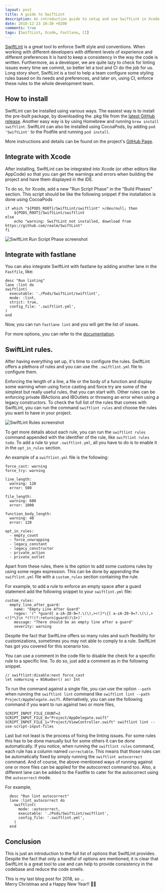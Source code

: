 ```yaml
---
layout: post
title: A guide to SwiftLint
description: An introduction guide to setup and use SwiftLint in Xcode, Fastlane and command line
date: 2018-12-23 10:30 +0200
comments: true
tags: [SwiftLint, Xcode, Fastlane, CI]
---
```


[SwiftLint](https://github.com/realm/SwiftLint) is a great tool to enforce Swift style and conventions.
When working with different developers with different levels of experience and different preferences it is hard to keep a consistency in the way the code is written. 
Furthermore, as a developer, we are quite lazy to check for linting issues every time we commit, so better let a tool and CI do the job for us.
Long story short, SwiftLint is a tool to help a team configure some styling rules based on its needs and preferences, and later on, using CI, enforce these rules to the whole development team.

## How to install

SwiftLint can be installed using various ways. The easiest way is to install the pre-built package, by downloading the .pkg file from the [latest GitHub release](https://github.com/realm/SwiftLint/releases).
Another easy way is by using Homebrew and running `brew install swiftlint`. SwiftLint can also be installed using CocoaPods, by adding `pod 'SwiftLint'` to the Podfile and running `pod install`.

More instructions and details can be found on the project's [GitHub Page](https://github.com/realm/SwiftLint#installation).

## Integrate with Xcode

After installing, SwiftLint can be integrated into Xcode (or other editors like AppCode) so that you can get the warnings and errors when building the project and have them displayed in the IDE. 

To do so, for Xcode, add a new "Run Script Phase" in the "Build Phases" section. This script should be like the following snippet if the installation is done using CocoaPods

```
if which "${PODS_ROOT}/SwiftLint/swiftlint" >/dev/null; then
    ${PODS_ROOT}/SwiftLint/swiftlint
else
    echo "warning: SwiftLint not installed, download from https://github.com/realm/SwiftLint"
fi
```

![SwiftLint Run Script Phase screenshot]({{site.url}}/assets/swiftlint/swiftlint_run_script_phase.png)

## Integrate with fastlane

You can also integrate SwiftLint with fastlane by adding another lane in the `Fastfile`, like:

```
desc "Run linting"
lane :lint do
swiftlint(
  executable: './Pods/SwiftLint/swiftlint', 
  mode: :lint,
  strict: true,
  config_file: '.swiftlint.yml',
)
end
```

Now, you can run `fastlane lint` and you will get the list of issues.

For more options, you can refer to the [documentation](https://docs.fastlane.tools/actions/swiftlint/).

## SwiftLint rules.

After having everything set up, it's time to configure the rules. 
SwiftLint offers a plethora of rules and you can use the `.swiftlint.yml` file to configure them. 

Enforcing the length of a line, a file or the body of a function and display some warning when using force casting and force try are some of the simplest but really useful rules, that you can start with. 
Other rules can be enforcing private IBActions and IBOutlets or throwing an error when using a legacy constructors. 
To check the full list of the rules that comes with SwiftLint, you can run the command `swiftlint rules` and choose the rules you want to have in your project. 

![SwiftLint Rules screenshot]({{site.url}}/assets/swiftlint/swiftlint_rules.png)

To get more details about each rule, you can run the `swiftlint rules` command appended with the identifier of the rule, like `swiftlint rules todo`.
To add a rule to your `.swiftlint.yml`, all you have to do is to enable it in the `opt_in_rules` section. 

An example of a `swiftlint.yml` file is the following: 
```
force_cast: warning
force_try: warning

line_length:
  warning: 120
  error: 500

file_length:
  warning: 600
  error: 1000

function_body_length:
  warning: 40
  error: 120

opt_in_rules:
  - empty_count
  - force_unwrapping
  - legacy_constant
  - legacy_constructor
  - private_action
  - private_outlet
```

Apart from these rules, there is the option to add some customs rules by using some regex expression. This can be done by appending the `swiftlint.yml` file with a `custom_rules` section containing the rule.

For example, to add a rule to enforce an empty space after a guard statement add the following snippet to your `swiftlint.yml` file:
```
custom_rules:
  empty_line_after_guard:
    name: "Empty Line After Guard"
    regex: '(^ *guard[ a-zA-Z0-9=?.\(\),><!]*\{[ a-zA-Z0-9=?.\(\),><!]*\}\n *(?!(?:return|guard))\S+)'
    message: "There should be an empty line after a guard"
    severity: warning
```

Despite the fact that SwiftLine offers so many rules and such flexibility for customizations, sometimes you may not able to comply to a rule. SwiftLint has got you covered for this scenario too. 

You can use a comment in the code file to disable the check for a specific rule to a specific line. To do so, just add a comment as in the following snippet.

```
// swiftlint:disable:next force_cast
let noWarning = NSNumber() as! Int
```

To run the command against a single file, you can use the option `--path` when running the `swiftlint lint` command like `swiftlint lint --path Project/AppDelegate.swift`. Alternatively, you can use the following command if you want to run against two or more files, 

```
SCRIPT_INPUT_FILE_COUNT=2 SCRIPT_INPUT_FILE_0="Project/AppDelegate.swift" SCRIPT_INPUT_FILE_1="Project/ViewController.swift" swiftlint lint --use-script-input-files
```


Last but not least is the process of fixing the linting issues. For some rules this has to be done manually but for some others it can be done automatically.
If you notice, when running the `swiftlint rules` command, each rule has a column named `correctable`. This means that those rules can be automatically fixed by simply running the `swiftlint autocorrect` command. And of course, the above-mentioned ways of running against one or more files can be applied for the autocorrect command too. Also, a different lane can be added to the Fastfile to cater for the autocorrect using the `autocorrect` mode.

For example,
```
  desc "Run lint autocorrect"
  lane :lint_autocorrect do
    swiftlint(
      mode: :autocorrect,
      executable: './Pods/SwiftLint/swiftlint',
      config_file: '.swiftlint.yml',
    )
  end

``` 

## Conclusion

This is just an introduction to the full list of options that SwiftLint provides. Despite the fact that only a handful of options are mentioned, it is clear that SwiftLint is a great tool to use and can help to provide consistency in the codebase and reduce the code smells.

This is my last blog post for 2018, so ... <br>
Merry Christmas and a Happy New Year!! :santa::christmas_tree:

